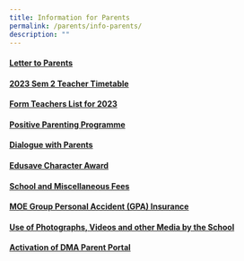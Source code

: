 ```yaml
---
title: Information for Parents
permalink: /parents/info-parents/
description: ""
---
```

#### [Letter to Parents](/parents/info-for-parents/letters/)

#### [2023 Sem 2 Teacher Timetable](/files/Timetables/Teachers%20Timetable/teachertimetablesem2_2023-v1.pdf)

#### [Form Teachers List for 2023](/parents/info-for-parents/ft-list/)

#### [Positive Parenting Programme](/parents/info-for-parents/ppp/)

#### [Dialogue with Parents](/parents/info-for-parents/dwp/)

#### [Edusave Character Award](/parents/info-for-parents/edusave/)

#### [School and Miscellaneous Fees](/parents/info-for-parents/fees/)

#### [MOE Group Personal Accident (GPA) Insurance](/parents/info-for-parents/insurance/)

#### [Use of Photographs, Videos and other Media by the School](/parents/info-for-parents/usephoto/)

#### [Activation of DMA Parent Portal](/parents/info-for-parents/dma/)